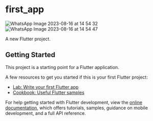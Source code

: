 # first_app
![WhatsApp Image 2023-08-16 at 14 54 32](https://github.com/monyemad/Flutter_ICT/assets/134942301/fcbf6754-3fb0-48a5-8acf-dff161fd385f)
![WhatsApp Image 2023-08-16 at 14 54 47](https://github.com/monyemad/Flutter_ICT/assets/134942301/055742b6-8cf6-4a8f-be57-c4bd43ce64ea)

A new Flutter project.

## Getting Started

This project is a starting point for a Flutter application.

A few resources to get you started if this is your first Flutter project:

- [Lab: Write your first Flutter app](https://docs.flutter.dev/get-started/codelab)
- [Cookbook: Useful Flutter samples](https://docs.flutter.dev/cookbook)

For help getting started with Flutter development, view the
[online documentation](https://docs.flutter.dev/), which offers tutorials,
samples, guidance on mobile development, and a full API reference.
